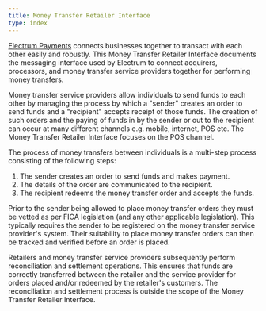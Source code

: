 ```yaml
---
title: Money Transfer Retailer Interface
type: index
---
```


[Electrum Payments](http://electrum.io) connects businesses together to transact with each other easily and robustly. This Money Transfer Retailer Interface documents the messaging interface used by Electrum to connect acquirers, processors, and money transfer service providers together for performing money transfers.

Money transfer service providers allow individuals to send funds to each other by managing the process by which a "sender" creates an order to send funds and a "recipient" accepts receipt of those funds. The creation of such orders and the paying of funds in by the sender or out to the recipient can occur at many different channels e.g. mobile, internet, POS etc. The Money Transfer Retailer Interface focuses on the POS channel.

The process of money transfers between individuals is a multi-step process consisting of the following steps:
1. The sender creates an order to send funds and makes payment.
2. The details of the order are communicated to the recipient.
3. The recipient redeems the money transfer order and accepts the funds.

Prior to the sender being allowed to place money transfer orders they must be vetted as per FICA legislation (and any other applicable legislation). This typically requires the sender to be registered on the money transfer service provider's system. Their suitability to place money transfer orders can then be tracked and verified before an order is placed.

Retailers and money transfer service providers subsequently perform reconciliation and settlement operations. This ensures that funds are correctly transferred between the retailer and the service provider for orders placed and/or redeemed by the retailer's customers. The reconciliation and settlement process is outside the scope of the Money Transfer Retailer Interface.
